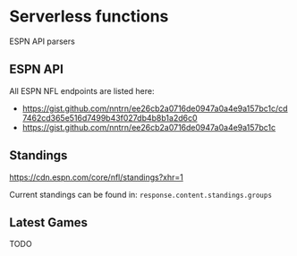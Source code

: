 # Serverless functions

ESPN API parsers

## ESPN API

All ESPN NFL endpoints are listed here: 
- <https://gist.github.com/nntrn/ee26cb2a0716de0947a0a4e9a157bc1c/cd7462cd365e516d7499b43f027db4b8b1a2d6c0> 
- <https://gist.github.com/nntrn/ee26cb2a0716de0947a0a4e9a157bc1c>

## Standings

<https://cdn.espn.com/core/nfl/standings?xhr=1>

Current standings can be found in: `response.content.standings.groups`

## Latest Games

TODO